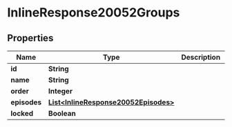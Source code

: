
# InlineResponse20052Groups

## Properties
Name | Type | Description | Notes
------------ | ------------- | ------------- | -------------
**id** | **String** |  |  [optional]
**name** | **String** |  |  [optional]
**order** | **Integer** |  |  [optional]
**episodes** | [**List&lt;InlineResponse20052Episodes&gt;**](InlineResponse20052Episodes.md) |  |  [optional]
**locked** | **Boolean** |  |  [optional]



